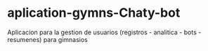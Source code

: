 # aplication-gymns-Chaty-bot
Aplicacion para la gestion de usuarios (registros - analitica - bots - resumenes) para gimnasios
